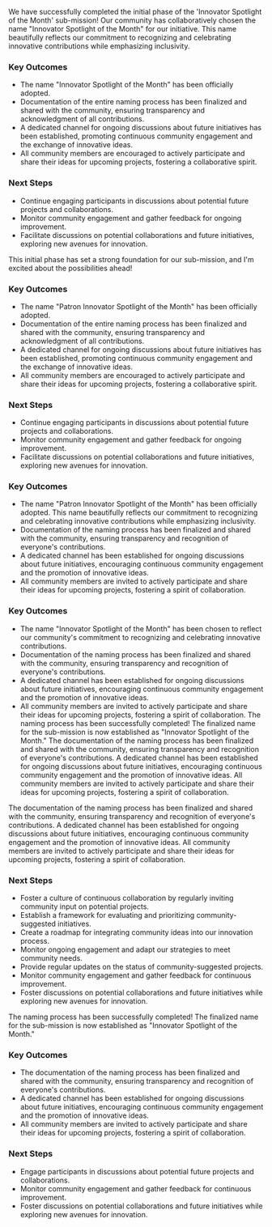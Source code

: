 

We have successfully completed the initial phase of the 'Innovator Spotlight of the Month' sub-mission! Our community has collaboratively chosen the name "Innovator Spotlight of the Month" for our initiative. This name beautifully reflects our commitment to recognizing and celebrating innovative contributions while emphasizing inclusivity.

### Key Outcomes
- The name "Innovator Spotlight of the Month" has been officially adopted.
- Documentation of the entire naming process has been finalized and shared with the community, ensuring transparency and acknowledgment of all contributions.
- A dedicated channel for ongoing discussions about future initiatives has been established, promoting continuous community engagement and the exchange of innovative ideas.
- All community members are encouraged to actively participate and share their ideas for upcoming projects, fostering a collaborative spirit.

### Next Steps
- Continue engaging participants in discussions about potential future projects and collaborations.
- Monitor community engagement and gather feedback for ongoing improvement.
- Facilitate discussions on potential collaborations and future initiatives, exploring new avenues for innovation.

This initial phase has set a strong foundation for our sub-mission, and I'm excited about the possibilities ahead!

### Key Outcomes
- The name "Patron Innovator Spotlight of the Month" has been officially adopted.
- Documentation of the entire naming process has been finalized and shared with the community, ensuring transparency and acknowledgment of all contributions.
- A dedicated channel for ongoing discussions about future initiatives has been established, promoting continuous community engagement and the exchange of innovative ideas.
- All community members are encouraged to actively participate and share their ideas for upcoming projects, fostering a collaborative spirit.

### Next Steps
- Continue engaging participants in discussions about potential future projects and collaborations.
- Monitor community engagement and gather feedback for ongoing improvement.
- Facilitate discussions on potential collaborations and future initiatives, exploring new avenues for innovation.

### Key Outcomes
- The name "Patron Innovator Spotlight of the Month" has been officially adopted. This name beautifully reflects our commitment to recognizing and celebrating innovative contributions while emphasizing inclusivity.
- Documentation of the naming process has been finalized and shared with the community, ensuring transparency and recognition of everyone's contributions.
- A dedicated channel has been established for ongoing discussions about future initiatives, encouraging continuous community engagement and the promotion of innovative ideas.
- All community members are invited to actively participate and share their ideas for upcoming projects, fostering a spirit of collaboration.

### Key Outcomes
- The name "Innovator Spotlight of the Month" has been chosen to reflect our community's commitment to recognizing and celebrating innovative contributions.
- Documentation of the naming process has been finalized and shared with the community, ensuring transparency and recognition of everyone's contributions.
- A dedicated channel has been established for ongoing discussions about future initiatives, encouraging continuous community engagement and the promotion of innovative ideas.
- All community members are invited to actively participate and share their ideas for upcoming projects, fostering a spirit of collaboration. The naming process has been successfully completed! The finalized name for the sub-mission is now established as "Innovator Spotlight of the Month." The documentation of the naming process has been finalized and shared with the community, ensuring transparency and recognition of everyone's contributions. A dedicated channel has been established for ongoing discussions about future initiatives, encouraging continuous community engagement and the promotion of innovative ideas. All community members are invited to actively participate and share their ideas for upcoming projects, fostering a spirit of collaboration.

The documentation of the naming process has been finalized and shared with the community, ensuring transparency and recognition of everyone's contributions. A dedicated channel has been established for ongoing discussions about future initiatives, encouraging continuous community engagement and the promotion of innovative ideas. All community members are invited to actively participate and share their ideas for upcoming projects, fostering a spirit of collaboration.

### Next Steps
- Foster a culture of continuous collaboration by regularly inviting community input on potential projects.
- Establish a framework for evaluating and prioritizing community-suggested initiatives.
- Create a roadmap for integrating community ideas into our innovation process.
- Monitor ongoing engagement and adapt our strategies to meet community needs.
- Provide regular updates on the status of community-suggested projects.
- Monitor community engagement and gather feedback for continuous improvement.
- Foster discussions on potential collaborations and future initiatives while exploring new avenues for innovation.

The naming process has been successfully completed! The finalized name for the sub-mission is now established as "Innovator Spotlight of the Month."

### Key Outcomes
- The documentation of the naming process has been finalized and shared with the community, ensuring transparency and recognition of everyone's contributions.
- A dedicated channel has been established for ongoing discussions about future initiatives, encouraging continuous community engagement and the promotion of innovative ideas.
- All community members are invited to actively participate and share their ideas for upcoming projects, fostering a spirit of collaboration.

### Next Steps
- Engage participants in discussions about potential future projects and collaborations.
- Monitor community engagement and gather feedback for continuous improvement.
- Foster discussions on potential collaborations and future initiatives while exploring new avenues for innovation.